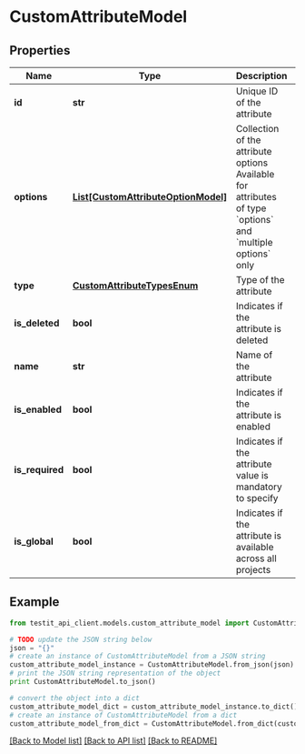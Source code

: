 # CustomAttributeModel


## Properties
Name | Type | Description | Notes
------------ | ------------- | ------------- | -------------
**id** | **str** | Unique ID of the attribute | 
**options** | [**List[CustomAttributeOptionModel]**](CustomAttributeOptionModel.md) | Collection of the attribute options   Available for attributes of type &#x60;options&#x60; and &#x60;multiple options&#x60; only | 
**type** | [**CustomAttributeTypesEnum**](CustomAttributeTypesEnum.md) | Type of the attribute | 
**is_deleted** | **bool** | Indicates if the attribute is deleted | 
**name** | **str** | Name of the attribute | 
**is_enabled** | **bool** | Indicates if the attribute is enabled | 
**is_required** | **bool** | Indicates if the attribute value is mandatory to specify | 
**is_global** | **bool** | Indicates if the attribute is available across all projects | 

## Example

```python
from testit_api_client.models.custom_attribute_model import CustomAttributeModel

# TODO update the JSON string below
json = "{}"
# create an instance of CustomAttributeModel from a JSON string
custom_attribute_model_instance = CustomAttributeModel.from_json(json)
# print the JSON string representation of the object
print CustomAttributeModel.to_json()

# convert the object into a dict
custom_attribute_model_dict = custom_attribute_model_instance.to_dict()
# create an instance of CustomAttributeModel from a dict
custom_attribute_model_from_dict = CustomAttributeModel.from_dict(custom_attribute_model_dict)
```
[[Back to Model list]](../README.md#documentation-for-models) [[Back to API list]](../README.md#documentation-for-api-endpoints) [[Back to README]](../README.md)


